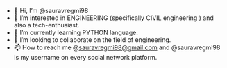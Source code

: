 - 👋 Hi, I’m @sauravregmi98
- 👀 I’m interested in ENGINEERING (specifically CIVIL engineering ) and also a tech-enthusiast.
- 🌱 I’m currently learning PYTHON language.
- 💞️ I’m looking to collaborate on the field of engineering.
- 📫 How to reach me @sauravregmi98@gmail.com and @sauravregmi98 is my username on every social network platform.

<!---
sauravregmi98/sauravregmi98 is a ✨ special ✨ repository because its `README.md` (this file) appears on your GitHub profile.
You can click the Preview link to take a look at your changes.
--->
